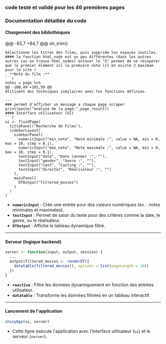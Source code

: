
### code testé et validé pour les 46 premières pages
### Documentation détaillée du code

#### Chargement des bibliothèques
@@ -83,7 +84,7 @@
  str_trim()
```
Sélectionne les titres des films, puis supprime les espaces inutiles.
#### la fonction html_node est un peu différentes (dans les autres autres cas on trouve html_nodes) enlever le "S" permet de ne récupérer que le premier élément ici la première note (il en existe 3 maximum pour le site )
- **Note du film :**
```r
notes = page %>%
@@ -100,49 +101,50 @@
Utilisent des techniques similaires avec les fonctions définies.

---
### permet d'afficher un message a chaque page scraper
print(paste("analyse de la page:",page_result))
#### Interface utilisateur (UI)
```r
ui <- fluidPage(
  titlePanel("Recherche de Films"),
  sidebarLayout(
    sidebarPanel(
      numericInput("min_note", "Note minimale :", value = NA, min = 0, max = 10, step = 0.1),
      numericInput("max_note", "Note maximale :", value = NA, min = 0, max = 10, step = 0.1),
      textInput("date", "Date (année) :", ""),
      textInput("gender", "Genre :", ""),
      textInput("cast", "Casting :", ""),
      textInput("director", "Réalisateur :", "")
    ),
    mainPanel(
      DTOutput("filtered_movies")
    )
  )
)
```
- **`numericInput`** : Crée une entrée pour des valeurs numériques (ex. : notes minimales et maximales).
- **`textInput`** : Permet de saisir du texte pour des critères comme la date, le genre, ou le réalisateur.
- **`DTOutput`** : Affiche le tableau dynamique filtré.

---

#### Serveur (logique backend)
```r
server <- function(input, output, session) {
  ...
  output$filtered_movies <- renderDT({
    datatable(filtered_movies(), options = list(pageLength = 10))
  })
}
```
- **`reactive`** : Filtre les données dynamiquement en fonction des entrées utilisateur.
- **`datatable`** : Transforme les données filtrées en un tableau interactif.

---

#### Lancement de l'application
```r
shinyApp(ui, server)
```
- Cette ligne exécute l'application avec l'interface utilisateur (`ui`) et le serveur (`server`).
